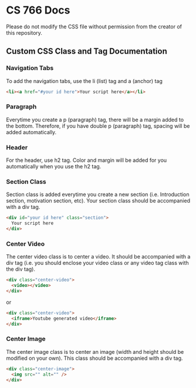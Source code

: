 # CS 766 Docs

Please do not modify the CSS file without permission from the creator of this repository.

## Custom CSS Class and Tag Documentation

### Navigation Tabs

To add the navigation tabs, use the li (list) tag and a (anchor) tag

```HTML
<li><a href="#your id here">Your script here</a></li>
```

### Paragraph

Everytime you create a p (paragraph) tag, there will be a margin added to the bottom. Therefore, if you have double p (paragraph) tag, spacing will be added automatically.

### Header

For the header, use h2 tag. Color and margin will be added for you automatically when you use the h2 tag.

### Section Class

Section class is added everytime you create a new section (i.e. Introduction section, motivation section, etc). Your section class should be accompanied with a div tag.

```HTML
<div id="your id here" class="section">
  Your script here
</div>
```

### Center Video

The center video class is to center a video. It should be accompanied with a div tag (i.e. you should enclose your video class or any video tag class with the div tag).

```HTML
<div class="center-video">
  <video></video>
</div>
```

or

```HTML
<div class="center-video">
  <iframe>Youtube generated video</iframe> 
</div>
```

### Center Image

The center image class is to center an image (width and height should be modified on your own). This class should be accompanied with a div tag.

```HTML
<div class="center-image">
  <img src="" alt="" />
</div>
```
